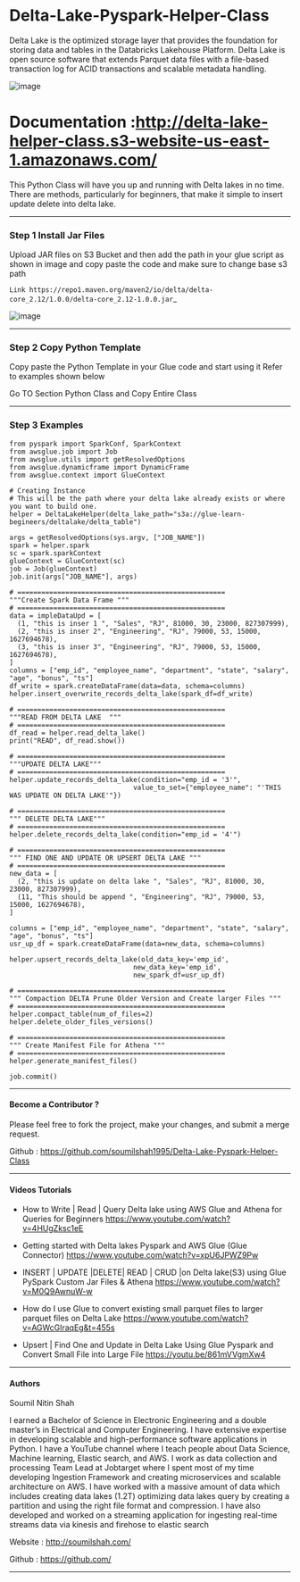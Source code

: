 # Delta-Lake-Pyspark-Helper-Class

Delta Lake is the optimized storage layer that provides the foundation for storing data and tables in the Databricks Lakehouse Platform. Delta Lake is open source software that extends Parquet data files with a file-based transaction log for ACID transactions and scalable metadata handling.

![image](https://user-images.githubusercontent.com/39345855/203801714-e7050ab0-c597-4718-a709-64ab1fabc7ad.png)



# Documentation :http://delta-lake-helper-class.s3-website-us-east-1.amazonaws.com/ 

This Python Class will have you up and running with Delta lakes in no time. There are methods, particularly for beginners, that make it simple to insert update delete into delta lake.


----------------------------------------------------------------------------------
###  Step 1 Install Jar Files


Upload JAR files on S3 Bucket and then add the path in your glue script as shown in image and copy paste the code and make sure to change base s3 path


`Link https://repo1.maven.org/maven2/io/delta/delta-core_2.12/1.0.0/delta-core_2.12-1.0.0.jar`_


![image](https://user-images.githubusercontent.com/39345855/203795334-ede5f648-be37-4a39-a07d-76b6d791a2a1.png)

----------------------------------------------------------------------------------

###  Step 2 Copy Python Template

Copy paste the Python Template in your Glue code and start using it Refer to examples shown below

Go TO Section Python Class and Copy Entire Class



----------------------------------------------------------------------------------
###  Step 3 Examples

```
from pyspark import SparkConf, SparkContext
from awsglue.job import Job
from awsglue.utils import getResolvedOptions
from awsglue.dynamicframe import DynamicFrame
from awsglue.context import GlueContext

# Creating Instance
# This will be the path where your delta lake already exists or where you want to build one.
helper = DeltaLakeHelper(delta_lake_path="s3a://glue-learn-begineers/deltalake/delta_table")

args = getResolvedOptions(sys.argv, ["JOB_NAME"])
spark = helper.spark
sc = spark.sparkContext
glueContext = GlueContext(sc)
job = Job(glueContext)
job.init(args["JOB_NAME"], args)

# ====================================================
"""Create Spark Data Frame """
# ====================================================
data = impleDataUpd = [
  (1, "this is inser 1 ", "Sales", "RJ", 81000, 30, 23000, 827307999),
  (2, "this is inser 2", "Engineering", "RJ", 79000, 53, 15000, 1627694678),
  (3, "this is inser 3", "Engineering", "RJ", 79000, 53, 15000, 1627694678),
]
columns = ["emp_id", "employee_name", "department", "state", "salary", "age", "bonus", "ts"]
df_write = spark.createDataFrame(data=data, schema=columns)
helper.insert_overwrite_records_delta_lake(spark_df=df_write)

# ====================================================
"""READ FROM DELTA LAKE  """
# ====================================================
df_read = helper.read_delta_lake()
print("READ", df_read.show())

# ====================================================
"""UPDATE DELTA LAKE"""
# ====================================================
helper.update_records_delta_lake(condition="emp_id = '3'",
                               value_to_set={"employee_name": "'THIS WAS UPDATE ON DELTA LAKE'"})

# ====================================================
""" DELETE DELTA LAKE"""
# ====================================================
helper.delete_records_delta_lake(condition="emp_id = '4'")

# ====================================================
""" FIND ONE AND UPDATE OR UPSERT DELTA LAKE """
# ====================================================
new_data = [
  (2, "this is update on delta lake ", "Sales", "RJ", 81000, 30, 23000, 827307999),
  (11, "This should be append ", "Engineering", "RJ", 79000, 53, 15000, 1627694678),
]

columns = ["emp_id", "employee_name", "department", "state", "salary", "age", "bonus", "ts"]
usr_up_df = spark.createDataFrame(data=new_data, schema=columns)

helper.upsert_records_delta_lake(old_data_key='emp_id',
                               new_data_key='emp_id',
                               new_spark_df=usr_up_df)

# ====================================================
""" Compaction DELTA Prune Older Version and Create larger Files """
# ====================================================
helper.compact_table(num_of_files=2)
helper.delete_older_files_versions()

# ====================================================
""" Create Manifest File for Athena """
# ====================================================
helper.generate_manifest_files()

job.commit()

```


----------------------------------------------------------------------------------


####  Become a  Contributor  ?

Please feel free to fork the project, make your changes, and submit a merge request.

Github : https://github.com/soumilshah1995/Delta-Lake-Pyspark-Helper-Class


----------------------------------------------------------------------------------

#### Videos Tutorials

* How to Write | Read | Query Delta lake using AWS Glue and Athena for Queries for Beginners https://www.youtube.com/watch?v=4HUgZksc1eE


* Getting started with Delta lakes Pyspark and AWS Glue (Glue Connector) https://www.youtube.com/watch?v=xpU6JPWZ9Pw


* INSERT | UPDATE |DELETE| READ | CRUD |on Delta lake(S3) using Glue PySpark Custom Jar Files & Athena  https://www.youtube.com/watch?v=M0Q9AwnuW-w


* How do I use Glue to convert existing small parquet files to larger parquet files on Delta Lake https://www.youtube.com/watch?v=AGWcGlraqEg&t=455s


* Upsert | Find One and Update in Delta Lake Using Glue Pyspark and Convert Small File into Large File https://youtu.be/861mVVgmXw4

----------------------------------------------------------------------------------

####  Authors

Soumil Nitin Shah

I earned a Bachelor of Science in Electronic Engineering and a double master’s in Electrical and Computer Engineering. I have extensive expertise in developing scalable and high-performance software applications in Python. I have a YouTube channel where I teach people about Data Science, Machine learning, Elastic search, and AWS. I work as data collection and processing Team Lead at Jobtarget where I spent most of my time developing Ingestion Framework and creating microservices and scalable architecture on AWS. I have worked with a massive amount of data which includes creating data lakes (1.2T) optimizing data lakes query by creating a partition and using the right file format and compression. I have also developed and worked on a streaming application for ingesting real-time streams data via kinesis and firehose to elastic search


Website : http://soumilshah.com/


Github : https://github.com/

----------------------------------------------------------------------------------




